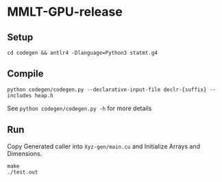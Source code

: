 # MMLT-GPU-release

## Setup

`cd codegen && antlr4 -Dlanguage=Python3 statmt.g4`

## Compile

`python codegen/codegen.py --declarative-input-file declr-{suffix} --includes heap.h`

See `python codegen/codegen.py -h` for more details

## Run

Copy Generated caller into `Xyz-gen/main.cu` and Initialize Arrays and Dimensions.

```
make
./test.out
```
